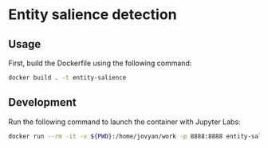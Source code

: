 # Entity salience detection

## Usage

First, build the Dockerfile using the following command:

```bash
docker build . -t entity-salience
```

## Development

Run the following command to launch the container with Jupyter Labs:

```bash
docker run --rm -it -v ${PWD}:/home/jovyan/work -p 8888:8888 entity-salience jupyter lab --NotebookApp.password='sha1:27d24f1d74bd:65b1a0275d5adcd10bcb806c0a30778ce8fe76cd'
```